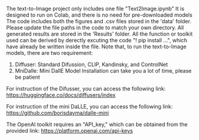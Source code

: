 The text-to-Image project only includes one file "Text2Image.ipynb" 
It is designed to run on Colab, and there is no need for pre-downloaded models
The code includes both the figures and .csv files stored in the 'data' folder. Please update the file paths in the code to match your own directory. 
All generated results are stored in the 'Results' folder.
All the function or toolkit used can be derived by derectly excuting the code "! pip install ...", which have already be written inside the file. 
Note that, to run the text-to-Image models, there are two requirement:
  1) Diffuser: Standard Difussion, CLIP, Kandinsky, and ControlNet
  2) MniDalle: Mini DallE
Model Installation can take you a lot of time, please be patient

For instruction of the Difusser, you can access the following link:
https://huggingface.co/docs/diffusers/index

For instruction of the mini DaLLE, you can access the following link:
https://github.com/borisdayma/dalle-mini

The OpenAI toolkit requires an "API_key," which can be obtained from the provided link:
https://platform.openai.com/api-keys
